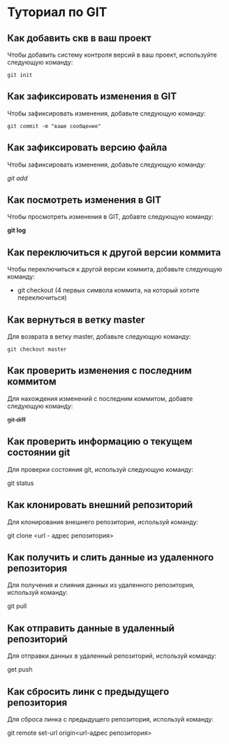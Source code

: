 # Туториал по GIT

## Как добавить скв в ваш проект

Чтобы добавить систему контроля версий в ваш проект, используйте следующую команду:

```
git init

```

## Как зафиксировать изменения в GIT

Чтобы зафиксировать изменения, добавьте следующую команду:

```
git commit -m "ваше сообщение"
```

## Как зафиксировать версию файла

Чтобы зафиксировать изменения, добавьте следующую команду:

*git add*

## Как посмотреть изменения в GIT

Чтобы просмотреть изменения в GIT, добавте следующую команду:

**git log**

## Как переключиться к другой версии коммита

Чтобы переключиться к другой версии коммита, добавьте следующую команду:

* git checkout (4 первых символа коммита, на который хотите переключиться)

## Как вернуться в ветку master

Для возврата в ветку master, добавьте следующую команду:

`
git checkout master
`

## Как проверить изменения с последним коммитом

Для нахождения изменений с последним коммитом, добавте следующую команду:

~~git diff~~

## Как проверить информацию о текущем состоянии git

Для проверки состояния git, используй следующую команду:

git status

## Как клонировать внешний репозиторий

Для клонирования внешнего репозитория, используй команду:

git clone <url - адрес репозитория>

## Как получить и слить данные из удаленного репозитория

Для получения и слияния данных из удаленного репозитория, используй команду:

git pull

## Как отправить данные в удаленный репозиторий

Для отправки данных в удаленный репозиторий, используй команду:

get push

## Как сбросить линк с предыдущего репозитория

Для сброса линка с предыдущего репозитория, используй команду:

git remote set-url origin<url-адрес репозитория>

